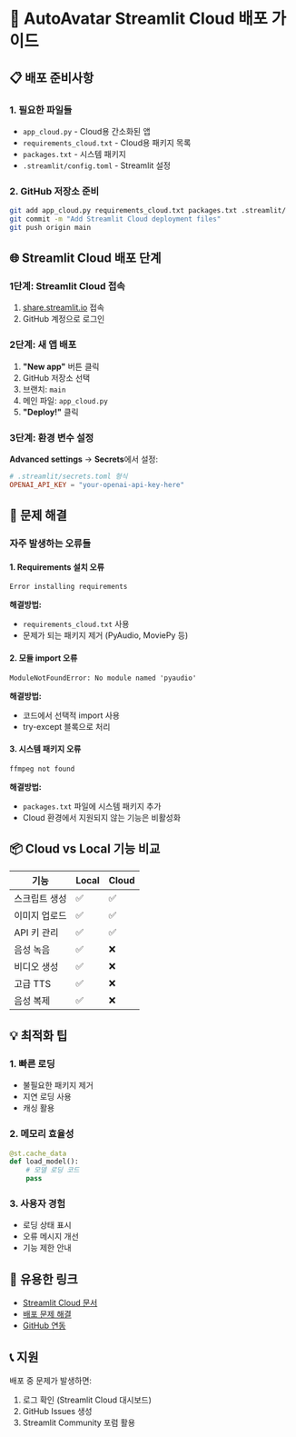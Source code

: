 # 🚀 AutoAvatar Streamlit Cloud 배포 가이드

## 📋 배포 준비사항

### 1. 필요한 파일들
- `app_cloud.py` - Cloud용 간소화된 앱
- `requirements_cloud.txt` - Cloud용 패키지 목록
- `packages.txt` - 시스템 패키지
- `.streamlit/config.toml` - Streamlit 설정

### 2. GitHub 저장소 준비
```bash
git add app_cloud.py requirements_cloud.txt packages.txt .streamlit/
git commit -m "Add Streamlit Cloud deployment files"
git push origin main
```

## 🌐 Streamlit Cloud 배포 단계

### 1단계: Streamlit Cloud 접속
1. [share.streamlit.io](https://share.streamlit.io) 접속
2. GitHub 계정으로 로그인

### 2단계: 새 앱 배포
1. **"New app"** 버튼 클릭
2. GitHub 저장소 선택
3. 브랜치: `main`
4. 메인 파일: `app_cloud.py`
5. **"Deploy!"** 클릭

### 3단계: 환경 변수 설정
**Advanced settings** → **Secrets**에서 설정:

```toml
# .streamlit/secrets.toml 형식
OPENAI_API_KEY = "your-openai-api-key-here"
```

## 🔧 문제 해결

### 자주 발생하는 오류들

#### 1. Requirements 설치 오류
```
Error installing requirements
```

**해결방법:**
- `requirements_cloud.txt` 사용
- 문제가 되는 패키지 제거 (PyAudio, MoviePy 등)

#### 2. 모듈 import 오류
```
ModuleNotFoundError: No module named 'pyaudio'
```

**해결방법:**
- 코드에서 선택적 import 사용
- try-except 블록으로 처리

#### 3. 시스템 패키지 오류
```
ffmpeg not found
```

**해결방법:**
- `packages.txt` 파일에 시스템 패키지 추가
- Cloud 환경에서 지원되지 않는 기능은 비활성화

## 📦 Cloud vs Local 기능 비교

| 기능 | Local | Cloud |
|------|-------|-------|
| 스크립트 생성 | ✅ | ✅ |
| 이미지 업로드 | ✅ | ✅ |
| API 키 관리 | ✅ | ✅ |
| 음성 녹음 | ✅ | ❌ |
| 비디오 생성 | ✅ | ❌ |
| 고급 TTS | ✅ | ❌ |
| 음성 복제 | ✅ | ❌ |

## 💡 최적화 팁

### 1. 빠른 로딩
- 불필요한 패키지 제거
- 지연 로딩 사용
- 캐싱 활용

### 2. 메모리 효율성
```python
@st.cache_data
def load_model():
    # 모델 로딩 코드
    pass
```

### 3. 사용자 경험
- 로딩 상태 표시
- 오류 메시지 개선
- 기능 제한 안내

## 🔗 유용한 링크

- [Streamlit Cloud 문서](https://docs.streamlit.io/streamlit-cloud)
- [배포 문제 해결](https://docs.streamlit.io/streamlit-cloud/troubleshooting)
- [GitHub 연동](https://docs.streamlit.io/streamlit-cloud/get-started/connect-your-github-account)

## 📞 지원

배포 중 문제가 발생하면:
1. 로그 확인 (Streamlit Cloud 대시보드)
2. GitHub Issues 생성
3. Streamlit Community 포럼 활용 